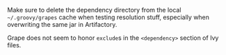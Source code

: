 Make sure to delete the dependency directory from the local `~/.groovy/grapes` cache when testing resolution stuff, especially when overwriting the same jar in Artifactory.

Grape does not seem to honor `exclude`s in the `<dependency>` section of Ivy files.